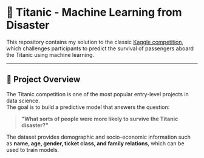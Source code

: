 
# 🚢 Titanic - Machine Learning from Disaster

This repository contains my solution to the classic [Kaggle competition](https://www.kaggle.com/c/titanic), which challenges participants to predict the survival of passengers aboard the Titanic using machine learning.  

---

## 📌 Project Overview

The Titanic competition is one of the most popular entry-level projects in data science.  
The goal is to build a predictive model that answers the question:

> **"What sorts of people were more likely to survive the Titanic disaster?"**

The dataset provides demographic and socio-economic information such as **name, age, gender, ticket class, and family relations**, which can be used to train models.
